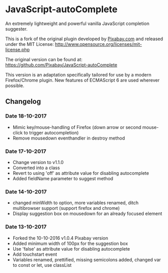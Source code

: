 JavaScript-autoComplete
===================

An extremely lightweight and powerful vanilla JavaScript completion suggester.

This is a fork of the original plugin developed by [Pixabay.com](https://pixabay.com/) and released under the MIT License: http://www.opensource.org/licenses/mit-license.php

The original version can be found at: https://github.com/Pixabay/JavaScript-autoComplete

This version is an adaptation specifically tailored for use by a modern Firefox/Chrome plugin. New features of ECMAScript 6 are used wherever possible.

## Changelog

### Date 18-10-2017
* Mimic key/mouse-handling of Firefox (down arrow or second mouse-click to trigger autocompletion)
* Remove mousedown eventhandler in destroy method

### Date 17-10-2017
* Change version to v1.1.0
* Converted into a class
* Revert to using 'off' as attribute value for disabling autocomplete
* Added fieldName parameter to suggest method

### Date 14-10-2017
* changed minWidth to option, more variables renamed, ditch multibrowser support (support firefox and chrome)
* Display suggestion box on mousedown for an already focused element

### Date 13-10-2017
* Forked the 10-10-2016 v1.0.4 Pixabay version
* Added minimum width of 100px for the suggestion box
* Use 'false' as attribute value for disabling autocomplete
* Add touchstart event
* Variables renamed, prettified, missing semicolons added, changed var to const or let, use classList
